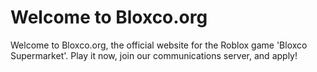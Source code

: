 # Welcome to Bloxco.org
Welcome to Bloxco.org, the official website for the Roblox game 'Bloxco Supermarket'. Play it now, join our communications server, and apply!
